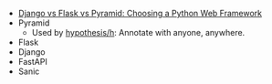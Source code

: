 - [Django vs Flask vs Pyramid: Choosing a Python Web Framework](https://www.airpair.com/python/posts/django-flask-pyramid)
- Pyramid
	- Used by [hypothesis/h](https://github.com/hypothesis/h): Annotate with anyone, anywhere.
- Flask
- Django
- FastAPI
- Sanic
